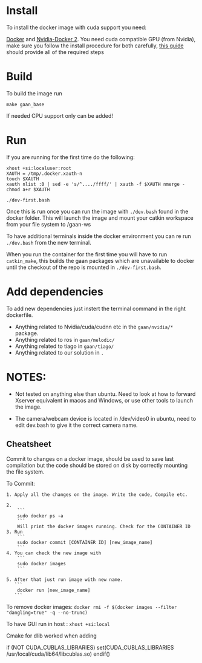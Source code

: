 # Install

To install the docker image with cuda support you need:

[Docker](https://www.docker.com/) and [Nvidia-Docker 2](https://github.com/NVIDIA/nvidia-docker). You need cuda compatible GPU (from Nvidia), make sure you follow the install procedure for both carefully, [this guide](https://docs.nvidia.com/datacenter/cloud-native/container-toolkit/install-guide.html#docker) should provide all of the required steps

# Build

To build the image run

```
make gaan_base
```

If needed CPU support only can be added!

# Run

If you are running for the first time do the following: 

```
xhost +si:localuser:root
XAUTH = /tmp/.docker.xauth-n
touch $XAUTH
xauth nlist :0 | sed -e 's/^..../ffff/' | xauth -f $XAUTH nmerge -
chmod a+r $XAUTH

./dev-first.bash
```

Once this is run once you can run the image with  ```./dev.bash``` found in the docker folder.
This will launch the image and mount your catkin workspace from your file system to /gaan-ws

To have additional terminals inside the docker environment you can re run ```./dev.bash``` from the new terminal.

When you run the container for the first time you will have to run ```catkin_make```, this builds the gaan packages which are unavailable to docker until the checkout of the repo is mounted in ```./dev-first.bash```.

# Add dependencies

To add new dependencies just instert the terminal command in the right dockerfile.

 - Anything related to Nvidia/cuda/cudnn etc in the ```gaan/nvidia/*``` package.
 - Anything related to ros in ```gaan/melodic/```
 - Anything related to tiago in ```gaan/tiago/```
 - Anything related to our solution in ```.```

# NOTES:

 - Not tested on anything else than ubuntu. Need to look at how to forward Xserver equivalent in macos and Windows, or use other tools to launch the image.

 - The camera/webcam device is located in /dev/video0 in ubuntu, need to edit dev.bash to give it the correct camera name. 

## Cheatsheet

Commit to changes on a docker image, should be used to save last compilation but the code should be stored on disk by correctly mounting the file system.

To Commit:

    1. Apply all the changes on the image. Write the code, Compile etc.

    2.
        ```
        sudo docker ps -a
        ```
        Will print the docker images running. Check for the CONTAINER ID
    3. Run
        ```
        sudo docker commit [CONTAINER ID] [new_image_name]
        ```
    4. You can check the new image with
        ```
        sudo docker images
        ```

    5. After that just run image with new name.
       ```
        docker run [new_image_name]
       ```



To remove docker images:
    ```
     docker rmi -f $(docker images --filter "dangling=true" -q --no-trunc)  
    ```

To have GUI run in host :
    ```
    xhost +si:local
    ```

Cmake for dlib worked when adding

if (NOT CUDA_CUBLAS_LIBRARIES)
   set(CUDA_CUBLAS_LIBRARIES /usr/local/cuda/lib64/libcublas.so)
endif()
